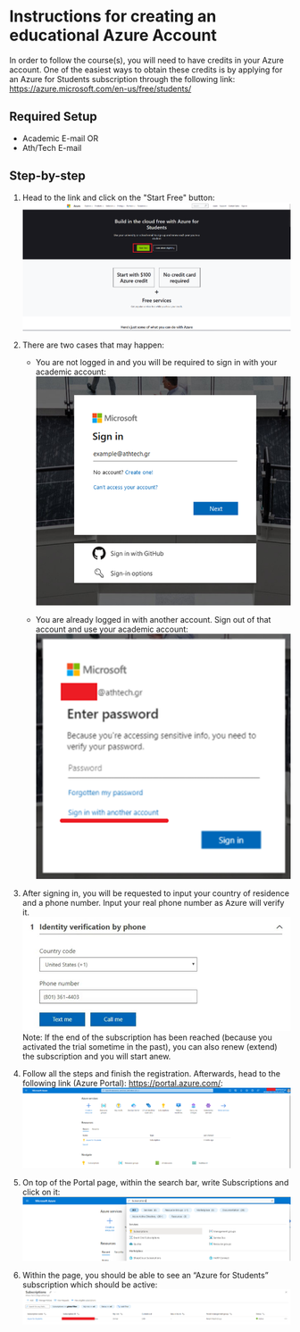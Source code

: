 # Instructions for creating an educational Azure Account

In order to follow the course(s), you will need to have credits in your Azure account. One of the easiest ways to obtain these credits is by applying for an Azure for Students subscription through the following link: https://azure.microsoft.com/en-us/free/students/

## Required Setup
- Academic E-mail OR
- Ath/Tech E-mail

## Step-by-step

1. Head to the link and click on the "Start Free" button:
![img.png](images/azure_for_students_img.png)


2. There are two cases that may happen:

    - You are not logged in and you will be required to sign in with your academic account:
   ![img_1.png](images/azure_for_students_img_1.png)
   
    - You are already logged in with another account. Sign out of that account and use your academic account:
   ![img_2.png](images/azure_for_students_img_2.png)


3. After signing in, you will be requested to input your country of residence and a phone number. Input your real phone number as Azure will verify it.
![img_3.png](images/azure_for_students_img_3.png)
Note: If the end of the subscription has been reached (because you activated the trial sometime in the past), you can also renew (extend) the subscription and you will start anew.


4. Follow all the steps and finish the registration. Afterwards, head to the following link (Azure Portal): https://portal.azure.com/:
![img_4.png](images/azure_for_students_img_4.png)


5. On top of the Portal page, within the search bar, write Subscriptions and click on it:
![img_5.png](images/azure_for_students_img_5.png)


6. Within the page, you should be able to see an “Azure for Students” subscription which should be active:
![img_6.png](images/azure_for_students_img_6.png)